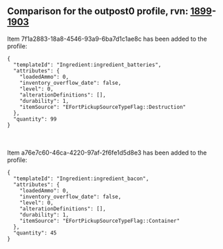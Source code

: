 ## Comparison for the outpost0 profile, rvn: [1899](https://github.com/PRO100KatYT/FortniteProfileRevisions/tree/main/profiles/outpost0/1899%20outpost0.json)-[1903](https://github.com/PRO100KatYT/FortniteProfileRevisions/tree/main/profiles/outpost0/1903%20outpost0.json)

Item 7f1a2883-18a8-4546-93a9-6ba7d1c1ae8c has been added to the profile:

```
{
  "templateId": "Ingredient:ingredient_batteries",
  "attributes": {
    "loadedAmmo": 0,
    "inventory_overflow_date": false,
    "level": 0,
    "alterationDefinitions": [],
    "durability": 1,
    "itemSource": "EFortPickupSourceTypeFlag::Destruction"
  },
  "quantity": 99
}
```

<br><br>
Item a76e7c60-46ca-4220-97af-2f6fe1d5d8e3 has been added to the profile:

```
{
  "templateId": "Ingredient:ingredient_bacon",
  "attributes": {
    "loadedAmmo": 0,
    "inventory_overflow_date": false,
    "level": 0,
    "alterationDefinitions": [],
    "durability": 1,
    "itemSource": "EFortPickupSourceTypeFlag::Container"
  },
  "quantity": 45
}
```

<br><br>

